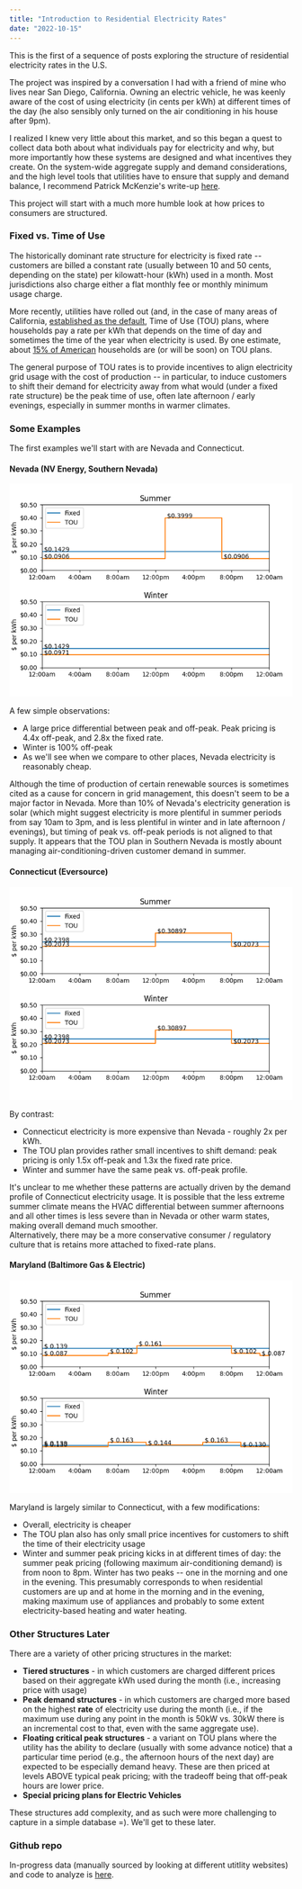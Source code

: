 ```yaml
---
title: "Introduction to Residential Electricity Rates"
date: "2022-10-15"
---
```


This is the first of a sequence of posts exploring the structure of residential electricity rates in the U.S. 

The project was inspired by a conversation I had with a friend of mine who lives near San Diego, California.  Owning an electric vehicle,
he was keenly aware of the cost of using electricity (in cents per kWh) at different times of the day 
(he also sensibly only turned on the air conditioning in his house after 9pm). 

I realized I knew very little about this market, and so this began a quest to collect data both about what individuals pay for electricity and why, 
but more importantly how these systems are designed and what incentives they create.   On the system-wide aggregate supply and demand considerations, and
the high level tools that utilities have to ensure that supply and demand balance, I recommend Patrick McKenzie's write-up 
[here](https://bam.kalzumeus.com/archive/markets-in-power/).

This project will start with a much more humble look at how prices to consumers are structured.  

### Fixed vs. Time of Use

The historically dominant rate structure for electricity is fixed rate -- customers are billed a constant rate (usually between 10 and 50 cents, 
depending on the state) per kilowatt-hour (kWh) used in a month.  Most jurisdictions also charge either a flat monthly fee or monthly 
minimum usage charge.  

More recently, utilities have rolled out (and, in the case of many areas of California, [established as the default](https://www.pge.com/en_US/residential/rate-plans/rate-plan-options/time-of-use-base-plan/time-of-use-plan/time-of-use-transition.page),
Time of Use (TOU) plans, where households pay a rate per kWh that depends on the time of day and sometimes the time of the year when electricity
is used.  By one estimate, about [15% of American](https://fsr.eui.eu/time-of-use-and-dynamic-pricing-rates-in-the-us/) households are (or will be soon) 
on TOU plans. 

The general purpose of TOU rates is to provide incentives to align electricity grid usage with the cost of production -- in particular, to induce 
customers to shift their demand for electricity away from what would (under a fixed rate structure) be the peak time of use, often late afternoon / 
early evenings, especially in summer months in warmer climates. 

### Some Examples

The first examples we'll start with are Nevada and Connecticut.   

#### Nevada (NV Energy, Southern Nevada)
![NV Rates](/assets/images/output_NV.png)

A few simple observations: 
* A large price differential between peak and off-peak.   Peak pricing is 4.4x off-peak, and 2.8x the fixed rate.   
* Winter is 100% off-peak
* As we'll see when we compare to other places, Nevada electricity is reasonably cheap. 

Although the time of production of certain renewable sources is sometimes cited as a cause for concern in grid management, 
this doesn't seem to be a major factor in Nevada.  More than 10% of Nevada's electricity generation is solar (which might suggest electricity is more 
plentiful in summer periods from say 10am to 3pm, and is less plentiful in winter and in late afternoon / evenings), but timing of peak vs. off-peak 
periods is not aligned to that supply.   It appears that the TOU plan in Southern Nevada is mostly abount managing air-conditioning-driven customer
demand in summer. 

#### Connecticut (Eversource)
![CT Rates](/assets/images/output_CT.png)

By contrast: 
* Connecticut electricity is more expensive than Nevada - roughly 2x per kWh.  
* The TOU plan provides rather small incentives to shift demand: peak pricing is only 1.5x off-peak and 1.3x the fixed rate price. 
* Winter and summer have the same peak vs. off-peak profile. 

It's unclear to me whether these patterns are actually driven by the demand profile of Connecticut electricity usage.  It is possible that 
the less extreme summer climate means the HVAC differential between summer afternoons and all other times is 
less severe than in Nevada or other warm states, making overall demand much smoother.  
Alternatively, there may be a more conservative consumer / regulatory culture that is retains more attached to fixed-rate plans.  

#### Maryland (Baltimore Gas & Electric)
![MD Rates](/assets/images/output_MD.png)

Maryland is largely similar to Connecticut, with a few modifications: 
* Overall, electricity is cheaper
* The TOU plan also has only small price incentives for customers to shift the time of their electricity usage
* Winter and summer peak pricing kicks in at different times of day: the summer peak pricing (following maximum air-conditioning demand) is from noon to 8pm.   Winter has two peaks -- one in the morning and one in the evening.   This presumably corresponds to when residential customers are up and at home
in the morning and in the evening, making maximum use of appliances and probably to some extent electricity-based heating and water heating. 

### Other Structures Later

There are a variety of other pricing structures in the market: 
* **Tiered structures** - in which customers are charged different prices based on their aggregate kWh used during the month (i.e., increasing price with usage)
* **Peak demand structures** - in which customers are charged more based on the highest **rate** of electricity use during the month (i.e., if the maximum use during any point in the month is 50kW vs. 30kW there is an incremental cost to that, even with the same aggregate use).   
* **Floating critical peak structures** - a variant on TOU plans where the utility has the ability to declare (usually with some advance notice) that a particular time period (e.g., the afternoon hours of the next day) are expected to be especially demand heavy.   These are then priced at levels ABOVE typical peak pricing; with the tradeoff being that off-peak hours are lower price. 
*  **Special pricing plans for Electric Vehicles**

These structures add complexity, and as such were more challenging to capture in a simple database =).   We'll get to these later. 

### Github repo

In-progress data (manually sourced by looking at different utitlity websites) and code to analyze is [here](https://github.com/jgkramer/hummingbird).


